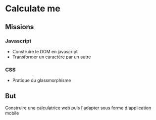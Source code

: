 # Calculate me

## Missions

### Javascript
- Construire le DOM en javascript
- Transformer un caractère par un autre

### CSS
- Pratique du glassmorphisme

## But
Construire une calculatrice web puis l'adapter sous forme d'application mobile